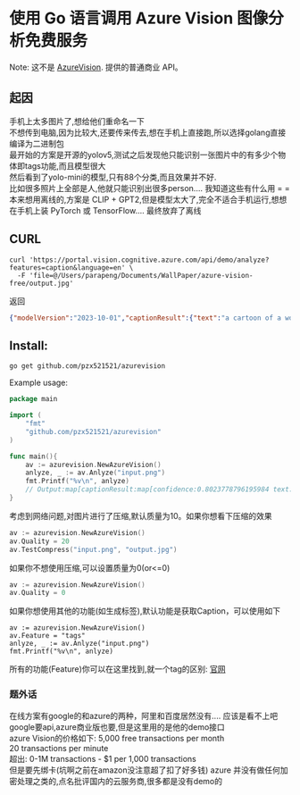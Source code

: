 # 使用 Go 语言调用 Azure Vision 图像分析免费服务
Note: 这不是 [AzureVision](https://portal.vision.cognitive.azure.com/gallery/imageanalysis). 提供的普通商业 API。 
## 起因
手机上太多图片了,想给他们重命名一下  
不想传到电脑,因为比较大,还要传来传去,想在手机上直接跑,所以选择golang直接编译为二进制包  
最开始的方案是开源的yolov5,测试之后发现他只能识别一张图片中的有多少个物体即tags功能,而且模型很大  
然后看到了yolo-mini的模型,只有88个分类,而且效果并不好.  
比如很多照片上全部是人,他就只能识别出很多person.... 我知道这些有什么用 = =  
本来想用离线的,方案是 CLIP + GPT2,但是模型太大了,完全不适合手机运行,想想在手机上装 PyTorch 或 TensorFlow....
最终放弃了离线

## CURL
```curl
curl 'https://portal.vision.cognitive.azure.com/api/demo/analyze?features=caption&language=en' \
  -F 'file=@/Users/parapeng/Documents/WallPaper/azure-vision-free/output.jpg'
```
返回
```json
{"modelVersion":"2023-10-01","captionResult":{"text":"a cartoon of a woman with blue hair","confidence":0.80237787961959839},"metadata":{"width":1202,"height":751}}
```
## Install:
```
go get github.com/pzx521521/azurevision
```


Example usage:
```go
package main

import (
	"fmt"
	"github.com/pzx521521/azurevision"
)

func main(){
	av := azurevision.NewAzureVision()
	anlyze, _ := av.Anlyze("input.png")
	fmt.Printf("%v\n", anlyze)
	// Output:map[captionResult:map[confidence:0.8023778796195984 text:a cartoon of a woman with blue hair] metadata:map[height:751 width:1202] modelVersion:2023-10-01]
}
```
考虑到网络问题,对图片进行了压缩,默认质量为10。如果你想看下压缩的效果
```go
av := azurevision.NewAzureVision()
av.Quality = 20
av.TestCompress("input.png", "output.jpg")
```
如果你不想使用压缩,可以设置质量为0(or<=0)
```go
av := azurevision.NewAzureVision()
av.Quality = 0
```
如果你想使用其他的功能(如生成标签),默认功能是获取Caption，可以使用如下
```golang
av := azurevision.NewAzureVision()
av.Feature = "tags"
anlyze, _ := av.Anlyze("input.png")
fmt.Printf("%v\n", anlyze)
```
所有的功能(Feature)你可以在这里找到,就一个tag的区别:
[官网](https://portal.vision.cognitive.azure.com/gallery/imageanalysis)

### 题外话
在线方案有google的和azure的两种，阿里和百度居然没有.... 应该是看不上吧   
google要api,azure商业版也要,但是这里用的是他的demo接口  
azure Vision的价格如下:
5,000 free transactions per month  
20 transactions per minute  
超出: 0-1M transactions - $1 per 1,000 transactions  
但是要先绑卡(坑啊之前在amazon没注意超了扣了好多钱)
azure 并没有做任何加密处理之类的,点名批评国内的云服务商,很多都是没有demo的
